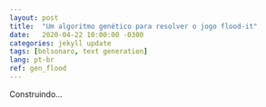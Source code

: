 ```yaml
---
layout: post
title:  "Um algoritmo genético para resolver o jogo flood-it"
date:   2020-04-22 10:00:00 -0300
categories: jekyll update
tags: [bolsonaro, text generation]
lang: pt-br
ref: gen_flood
---
```

Construindo...